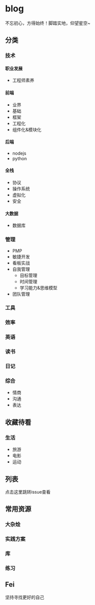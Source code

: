 # blog
不忘初心，方得始终！脚踏实地，仰望星空~

## 分类
### 技术
#### 职业发展
- 工程师素养
#### 前端
- 业界
- 基础
- 框架
- 工程化
- 组件化&模块化

#### 后端
- nodejs
- python
#### 全栈
- 协议
- 操作系统
- 虚拟化
- 安全
#### 大数据
- 数据库
### 管理
- PMP
- 敏捷开发
- 看板实战
- 自我管理
  - 目标管理
  - 时间管理
  - 学习能力&思维模型
- 团队管理
### 工具
### 效率
### 英语
### 读书
### 日记
### 综合
- 情商
- 沟通
- 表达
## 收藏待看
### 生活
- 旅游
- 电影
- 运动

## 列表
点击这里跳转issue查看

## 常用资源
### 大杂烩
### 实践方案
### 库
### 练习

## Fei
坚持寻找更好的自己
